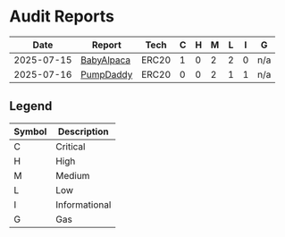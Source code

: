 # Audit Reports

| Date | Report                                                                               | Tech              | C   | H   | M   | L   | I   | G   |
| --- | ------------------------------------------------------------------------------------ | ----------------- | --- | --- | --- | --- | --- | --- |
| 2025-07-15 | [BabyAlpaca](./reports/BabyAlpaca_Audit_FebriNirwana_July2025.pdf)                   | ERC20             | 1   | 0   | 2   | 2   | 0   | n/a |
| 2025-07-16 | [PumpDaddy](./reports/PumpDaddy_Audit_FebriNirwana_July2025.pdf)                     | ERC20             | 0   | 0   | 2   | 1   | 1   | n/a |

## Legend

| Symbol | Description   |
| ------ | ------------- |
| C      | Critical      |
| H      | High          |
| M      | Medium        |
| L      | Low           |
| I      | Informational |
| G      | Gas           |